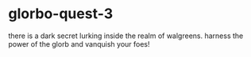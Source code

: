 # glorbo-quest-3
there is a dark secret lurking inside the realm of walgreens. harness the power of the glorb and vanquish your foes!
